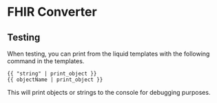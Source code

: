 # FHIR Converter
## Testing
When testing, you can print from the liquid templates with the following command in the templates.
```
{{ "string" | print_object }}
{{ objectName | print_object }}
```

This will print objects or strings to the console for debugging purposes.